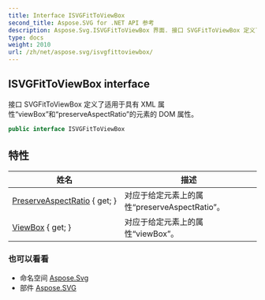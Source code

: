 ```yaml
---
title: Interface ISVGFitToViewBox
second_title: Aspose.SVG for .NET API 参考
description: Aspose.Svg.ISVGFitToViewBox 界面. 接口 SVGFitToViewBox 定义了适用于具有 XML 属性viewBox和preserveAspectRatio的元素的 DOM 属性
type: docs
weight: 2010
url: /zh/net/aspose.svg/isvgfittoviewbox/
---
```

## ISVGFitToViewBox interface

接口 SVGFitToViewBox 定义了适用于具有 XML 属性“viewBox”和“preserveAspectRatio”的元素的 DOM 属性。

```csharp
public interface ISVGFitToViewBox
```

## 特性

| 姓名 | 描述 |
| --- | --- |
| [PreserveAspectRatio](../../aspose.svg/isvgfittoviewbox/preserveaspectratio/) { get; } | 对应于给定元素上的属性“preserveAspectRatio”。 |
| [ViewBox](../../aspose.svg/isvgfittoviewbox/viewbox/) { get; } | 对应于给定元素上的属性“viewBox”。 |

### 也可以看看

* 命名空间 [Aspose.Svg](../../aspose.svg/)
* 部件 [Aspose.SVG](../../)


